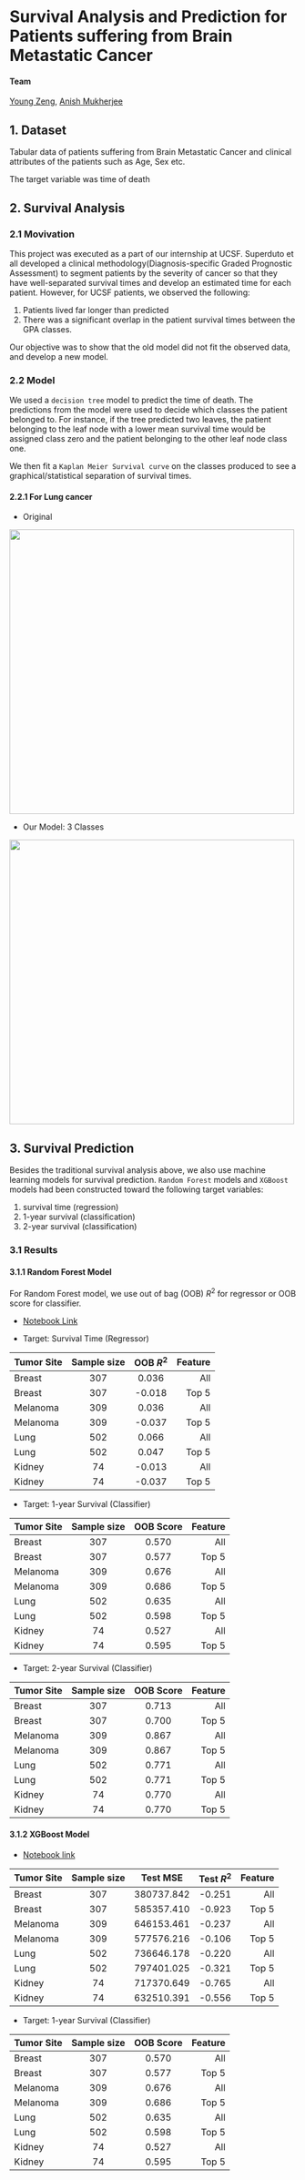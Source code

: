 # Survival Analysis and Prediction for Patients suffering from Brain Metastatic Cancer

#### Team
[Young Zeng](github.com/youngzyx), [Anish Mukherjee](https://github.com/anmuai)

## 1. Dataset

Tabular data of patients suffering from Brain Metastatic Cancer and clinical attributes of the patients such as Age, Sex etc.

The target variable was time of death 

## 2. Survival Analysis
### 2.1 Movivation

This project was executed as a part of our internship at UCSF. Superduto et all developed a clinical methodology(Diagnosis-specific Graded Prognostic Assessment) to segment patients by the severity of cancer so that they have well-separated survival times and develop an estimated time for each patient. However, for UCSF patients, we observed the following:

1) Patients lived far longer than predicted 
2) There was a significant overlap in the patient survival times between the GPA classes.

Our objective was to show that the old model did not fit the observed data, and develop a new model. 


### 2.2 Model

We used a `decision tree` model to predict the time of death. The predictions from the model were used to decide which classes the patient belonged to. For instance, if the tree predicted two leaves, the patient belonging to the leaf node with a lower mean survival time would be assigned class zero and the patient belonging to the other leaf node class one.

We then fit a `Kaplan Meier Survival curve` on the classes produced to see a graphical/statistical separation of survival times.

#### 2.2.1 For Lung cancer

- Original
<img src = 'images/Lung_old.png' width = '500'>


-  Our Model: 3 Classes
<img src = 'images/Lung_3class.png' width = '500'>

## 3. Survival Prediction

Besides the traditional survival analysis above, we also use machine learning models for survival prediction. `Random Forest` models and `XGBoost` models had been constructed toward the following target variables:

1. survival time (regression)
2. 1-year survival (classification)
3. 2-year survival (classification)

### 3.1 Results
#### 3.1.1 Random Forest Model
For Random Forest model, we use out of bag (OOB) $R^2$ for regressor or OOB score for classifier.

- [Notebook Link](https://github.com/youngzyx/Survival-Analysis-and-Prediction/blob/main/notebooks/Random_Forest.ipynb)


- Target: Survival Time (Regressor)

|Tumor Site|Sample size|OOB $R^2$ |Feature|
|:---------|:-------------:|:-----------:|------:|
|Breast|307|0.036|All|
|Breast|307|-0.018|Top 5|
|Melanoma|309|0.036|All|
|Melanoma|309|-0.037|Top 5|
|Lung|502|0.066|All|
|Lung|502|0.047|Top 5|
|Kidney|74|-0.013|All|
|Kidney|74|-0.037|Top 5|

- Target: 1-year Survival (Classifier)

|Tumor Site|Sample size|OOB Score |Feature|
|:---------|:-------------:|:-----------:|------:|
|Breast|307|0.570|All|
|Breast|307|0.577|Top 5|
|Melanoma|309|0.676|All|
|Melanoma|309|0.686|Top 5|
|Lung|502|0.635|All|
|Lung|502|0.598|Top 5|
|Kidney|74|0.527|All|
|Kidney|74|0.595|Top 5|

- Target: 2-year Survival (Classifier)

|Tumor Site|Sample size|OOB Score |Feature|
|:---------|:-------------:|:-----------:|------:|
|Breast|307|0.713|All|
|Breast|307|0.700|Top 5|
|Melanoma|309|0.867|All|
|Melanoma|309|0.867|Top 5|
|Lung|502|0.771|All|
|Lung|502|0.771|Top 5|
|Kidney|74|0.770|All|
|Kidney|74|0.770|Top 5|

#### 3.1.2 XGBoost Model
- [Notebook link](https://github.com/youngzyx/Survival-Analysis-and-Prediction/blob/main/notebooks/xgb.ipynb)

|Tumor Site|Sample size|Test MSE|Test $R^2$ |Feature|
|:---------|:---------:|:------:|:---------:|------:|
|Breast|307|380737.842|-0.251|All|
|Breast|307|585357.410|-0.923|Top 5|
|Melanoma|309|646153.461|-0.237|All|
|Melanoma|309|577576.216|-0.106|Top 5|
|Lung|502|736646.178|-0.220|All|
|Lung|502|797401.025|-0.321|Top 5|
|Kidney|74|717370.649|-0.765|All|
|Kidney|74|632510.391|-0.556|Top 5|



- Target: 1-year Survival (Classifier)

|Tumor Site|Sample size|OOB Score |Feature|
|:---------|:-------------:|:-----------:|------:|
|Breast|307|0.570|All|
|Breast|307|0.577|Top 5|
|Melanoma|309|0.676|All|
|Melanoma|309|0.686|Top 5|
|Lung|502|0.635|All|
|Lung|502|0.598|Top 5|
|Kidney|74|0.527|All|
|Kidney|74|0.595|Top 5|
